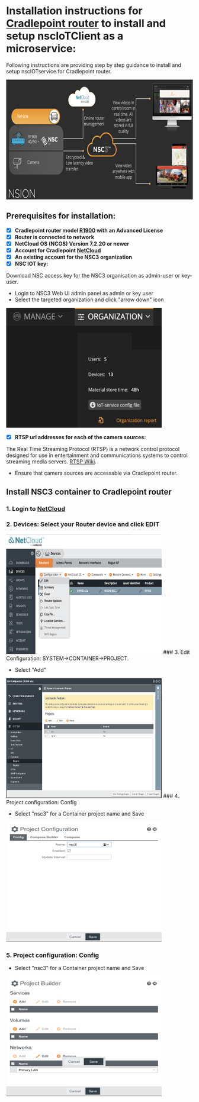 # Installation instructions for [Cradlepoint router]( https://cradlepoint.com) to install and setup nscIoTClient as a microservice:
Following instructions are providing step by step guidance to install and setup nscIOTservice for Cradlepoint router.

<img src="https://github.com/NSION/nscIotService-docker/blob/main/pictures/Cradlepoint-NSC3.png" width="680" height="324">

## Prerequisites for installation:
- [x] **Cradlepoint router model [R1900](https://cradlepoint.com/product/endpoints/r1900-series/) with an Advanced License**
- [x] **Router is connected to network**
- [x] **NetCloud OS (NCOS) Version 7.2.20 or newer**
- [x] **Account for Cradlepoint [NetCloud](https://www.cradlepointecm.com/ecm.html#devices/routers)**
- [x] **An existing account for the NSC3 organization**
- [x] **NSC IOT key:**

Download NSC access key for the NSC3 organisation as admin-user or key-user.

+ Login to NSC3 Web UI admin panel as admin or key user
+ Select the targeted organization and click "arrow down" icon
<img src="https://github.com/NSION/nscIotService-docker/blob/main/pictures/how-to-iotkey.png" width="420" height="324">

- [x] **RTSP url addresses for each of the camera sources:**

The Real Time Streaming Protocol (RTSP) is a network control protocol designed for use in entertainment and communications systems to control streaming media servers. [RTSP Wiki](https://en.wikipedia.org/wiki/Real_Time_Streaming_Protocol). 
+ Ensure that camera sources are accessable via Cradlepoint router.

## Install NSC3 container to Cradlepoint router
### 1. Login to [NetCloud](https://www.cradlepointecm.com/ecm.html#devices/routers)
### 2. Devices: Select your Router device and click EDIT
<img src="https://github.com/NSION/nscIotService-docker/blob/main/pictures/Cradlepoint1.png" width="420" height="324">
### 3. Edit Configuration: SYSTEM→CONTAINER→PROJECT. 

- Select "Add" 

<img src="https://github.com/NSION/nscIotService-docker/blob/main/pictures/Cradlepoint2.png" width="420" height="324">
### 4. Project configuration: Config

- Select "nsc3" for a Container project name and Save

<img src="https://github.com/NSION/nscIotService-docker/blob/main/pictures/Cradlepoint3.png" width="420" height="324">

### 5. Project configuration: Config

- Select "nsc3" for a Container project name and Save

<img src="https://github.com/NSION/nscIotService-docker/blob/main/pictures/Cradlepoint4.png" width="420" height="324">

